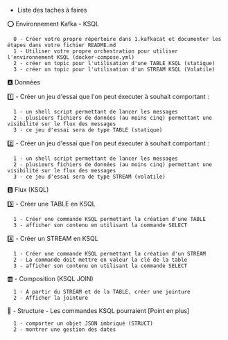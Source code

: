 * Liste des taches à faires 

:o: Environnement Kafka - KSQL
```
  0 - Créer votre propre répertoire dans 1.kafkacat et documenter les étapes dans votre fichier README.md
  1 - Utiliser votre propre orchestration pour utiliser l'environnement KSQL (docker-compose.yml)
  2 - créer un topic pour l'utilisation d'une TABLE KSQL (statique)
  3 - créer un topic pour l'utilisation d'un STREAM KSQL (Volatile)
```

:a: Données

:one: - Créer un jeu d'essai que l'on peut éxecuter à souhait comportant :
```
  1 - un shell script permettant de lancer les messages
  2 - plusieurs fichiers de données (au moins cinq) permettant une visibilité sur le flux des messages
  3 - ce jeu d'essai sera de type TABLE (statique)
```

:two: - Créer un jeu d'essai que l'on peut éxecuter à souhait comportant :
```
  1 - un shell script permettant de lancer les messages
  2 - plusieurs fichiers de données (au moins cinq) permettant une visibilité sur le flux des messages
  3 - ce jeu d'essai sera de type STREAM (volatile)
```

:b: Flux (KSQL)

:three: - Créer une TABLE en KSQL
```
  1 - Créer une commande KSQL permettant la création d'une TABLE
  3 - afficher son contenu en utilisant la commande SELECT
```

:four: - Créer un STREAM en KSQL
```
  1 - Créer une commande KSQL permettant la création d'un STREAM
  2 - La commande doit mettre en valeur la clé de la table
  3 - afficher son contenu en utilisant la commande SELECT
```

:ab: - Composition (KSQL JOIN)
```
  1 - À partir du STREAM et de la TABLE, créer une jointure
  2 - Afficher la jointure
```

:100: - Structure - Les commandes KSQL pourraient [Point en plus]
```
  1 - comporter un objet JSON imbriqué (STRUCT) 
  2 - montrer une gestion des dates
```
